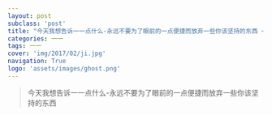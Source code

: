 ```yaml
---
layout: post
subclass: 'post'
title: "今天我想告诉一一点什么-永远不要为了眼前的一点便捷而放弃一些你该坚持的东西 ~"
categories: 一一
tags: 一一
cover: 'img/2017/02/ji.jpg'
navigation: True
logo: 'assets/images/ghost.png'
---
```

>今天我想告诉一一点什么-永远不要为了眼前的一点便捷而放弃一些你该坚持的东西
>

